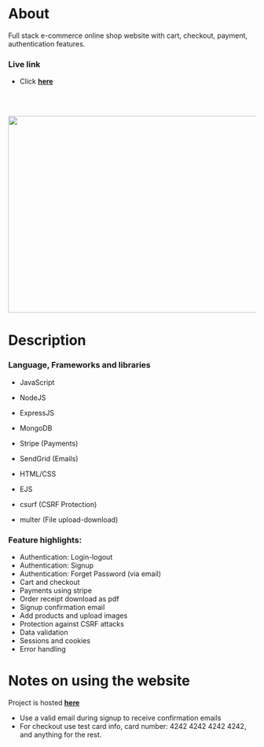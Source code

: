 # About
Full stack e-commerce online shop website with cart, checkout, payment, authentication features.

### Live link
- Click <a href="https://ecommercetintin.herokuapp.com/"><strong>here</strong></a>
<br>
<br>
<p align="center">
  <a href="https://ecommercetintin.herokuapp.com/">
    <img width="720" height="400" src="ecommerce_gif.gif">
  </a>
</p>

# Description
### Language, Frameworks and libraries
- JavaScript
- NodeJS
- ExpressJS
- MongoDB
- Stripe (Payments)
- SendGrid (Emails)

- HTML/CSS
- EJS

- csurf (CSRF Protection)
- multer (File upload-download)

### Feature highlights:
- Authentication: Login-logout
- Authentication: Signup
- Authentication: Forget Password (via email)
- Cart and checkout
- Payments using stripe
- Order receipt download as pdf
- Signup confirmation email
- Add products and upload images
- Protection against CSRF attacks
- Data validation
- Sessions and cookies
- Error handling

# Notes on using the website
Project is hosted <a href="https://ecommercetintin.herokuapp.com/"><strong>here</strong></a>
- Use a valid email during signup to receive confirmation emails
- For checkout use test card info, card number: 4242 4242 4242 4242, and anything for the rest.